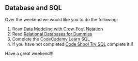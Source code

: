 ## Database and SQL

Over the weekend we would like you to do the following:

  1. Read [Data Modeling with Crow-Foot Notation](http://www.codeproject.com/Articles/878359/Data-modelling-using-ERD-with-Crow-Foot-Notation)
  2. Read [Relational Databases for Dummies](http://code.tutsplus.com/tutorials/relational-databases-for-dummies--net-30244)
  3. Complete the [CodeCademy Learn SQL](https://www.codecademy.com/en/courses/learn-sql/lessons/manipulation/exercises/relational-databases?action=resume)
  4. If you have not completed [Code Shool Try SQL](https://www.codeschool.com/courses/try-sql) complete it!!!
  
Have a great weekend!!!

